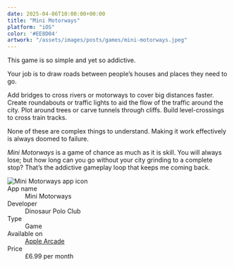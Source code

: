 ```yaml
---
date: 2025-04-06T10:00:00+00:00
title: "Mini Motorways"
platform: "iOS"
color: '#EE8D04'
artwork: "/assets/images/posts/games/mini-motorways.jpeg"
---
```


This game is so simple and yet so addictive.

Your job is to draw roads between people’s houses and places they need to go. 

Add bridges to cross rivers or motorways to cover big distances faster. Create roundabouts or traffic lights to aid the flow of the traffic around the city. Plot around trees or carve tunnels through cliffs. Build level-crossings to cross train tracks.

None of these are complex things to understand. Making it work effectively is always doomed to failure.

*Mini Motorways* is a game of chance as much as it is skill. You will always lose; but how long can you go without your city grinding to a complete stop? That’s the addictive gameplay loop that keeps me coming back.

<section class="app-sheet">
    <dl class="dl--app">
        <img class="app-icon large" src="/assets/images/posts/games/mini-motorways.jpeg" alt="Mini Motorways app icon">
        <dt class="app-name-label sr-only">App name</dt>
        <dd class="app-name">Mini Motorways</dd>
        <dt class="app-description-label sr-only">Developer</dt>
        <dd class="app-description">Dinosaur Polo Club</dd>
        <dt class="app-type-label sr-only">Type</dt>
        <dd class="app-type">Game</dd>
        <dt class="app-first-label">Available on</dt>
        <dd class="app-first"><a href="https://apps.apple.com/gb/app/mini-motorways/id1453901000">Apple Arcade</a></dd>
        <dt class="app-second-label">Price</dt>
        <dd class="app-second">£6.99 per month</dd>
    </dl>
</section>